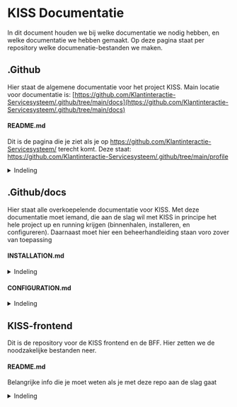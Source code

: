 # KISS Documentatie
In dit document houden we bij welke documentatie we nodig hebben, en welke documentatie we hebben gemaakt. 
Op deze pagina staat per repository welke documenatie-bestanden we maken. 

## .Github
Hier staat de algemene documentatie voor het project KISS. Main locatie voor documentatie is: [https://github.com/Klantinteractie-Servicesysteem/.github/tree/main/docs](https://github.com/Klantinteractie-Servicesysteem/.github/tree/main/docs)

#### README.md
Dit is de pagina die je ziet als je op https://github.com/Klantinteractie-Servicesysteem/ terecht komt. 
Deze staat: https://github.com/Klantinteractie-Servicesysteem/.github/tree/main/profile

<details>
<summary>Indeling</summary>

Introducerende tekst, daaronder de hoofdstukken: 
- Roadmap en doorontwikkeling
- Documenatie: inleiding op de documentatie, en een link naar de documentatie in [Readthedocs](https://kiss-klantinteractie-servicesysteem.readthedocs.io/)
- Waaruit bestaat de KISS-frontend
- API's: overzicht van de API's die KISS gebruikt om de data te tonen en op te slaa

 </details>
 
 ## .Github/docs
 Hier staat alle overkoepelende documentatie voor KISS. Met deze documentatie moet iemand, die aan de slag wil met KISS in principe het hele project up en running krijgen (binnenhalen, installeren, en configureren). Daarnaast moet hier een beheerhandleiding staan voro zover van toepassing
 
#### INSTALLATION.md
<details>
<summary>Indeling</summary>
  
- Installatie handleiding
  
- Voorbereidingen;
  informatie over domeinen, certificatien, tools, haven en azure
  
-  Installatie 
 </details>
 
 #### CONFIGURATION.md
 <details>
<summary>Indeling</summary>
  
- Configuratie van uw Identity Provider
  
- Koppelen van nieuwe bronnen: ZGW
  
- Koppelen van nieuwe bronnen: Klanten / contactmomenten?  
 </details>

## KISS-frontend
Dit is de repository voor de KISS frontend en de BFF. Hier zetten we de noodzakelijke bestanden neer. 

#### README.md
Belangrijke info die je moet weten als je met deze repo aan de slag gaat  

<details>
<summary>Indeling</summary>
- Run from VIsual Studio 2022
- Recommended IDE setup
- Type support voor `.vue` Imports in TS
- Customize configuration
 </details>
